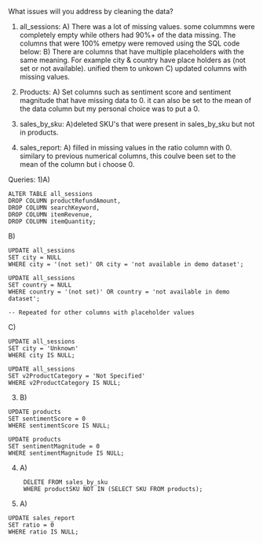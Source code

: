 What issues will you address by cleaning the data?
1) all_sessions:
    A) There was a lot of missing values. some colummns were completely empty while others had 90%+ of the data missing. The columns that were 100% emetpy were removed using the SQL code below:
   B) There are columns that have multiple placeholders with the same meaning. For example city & country have place holders as (not set or not available). unified them to unkown
   C) updated columns with missing values.
   

2) Products:
       A) Set columns such as sentiment score and sentiment magnitude that have missing data to 0. it can also be set to the mean of the data column but my personal choice was to put a 0.

3) sales_by_sku:
       A)deleted SKU's that were present in sales_by_sku but not in products.
4) sales_report:
       A) filled in missing values in the ratio column with 0. similary to previous numerical columns, this coulve been set to the mean of the column but i choose 0.

   
Queries:
1)A)
  
    ALTER TABLE all_sessions
    DROP COLUMN productRefundAmount, 
    DROP COLUMN searchKeyword, 
    DROP COLUMN itemRevenue, 
    DROP COLUMN itemQuantity;
  
B)
      
    UPDATE all_sessions
    SET city = NULL
    WHERE city = '(not set)' OR city = 'not available in demo dataset';
    
    UPDATE all_sessions
    SET country = NULL
    WHERE country = '(not set)' OR country = 'not available in demo dataset';
    
    -- Repeated for other columns with placeholder values
C)
  
    UPDATE all_sessions
    SET city = 'Unknown'
    WHERE city IS NULL;
    
    UPDATE all_sessions
    SET v2ProductCategory = 'Not Specified'
    WHERE v2ProductCategory IS NULL;
    
3)    B)
          
    UPDATE products
    SET sentimentScore = 0
    WHERE sentimentScore IS NULL;
    
    UPDATE products
    SET sentimentMagnitude = 0
    WHERE sentimentMagnitude IS NULL;

4) A)
   
        DELETE FROM sales_by_sku
        WHERE productSKU NOT IN (SELECT SKU FROM products);
   
6)    A)
  
    UPDATE sales_report
    SET ratio = 0
    WHERE ratio IS NULL;
  


        
